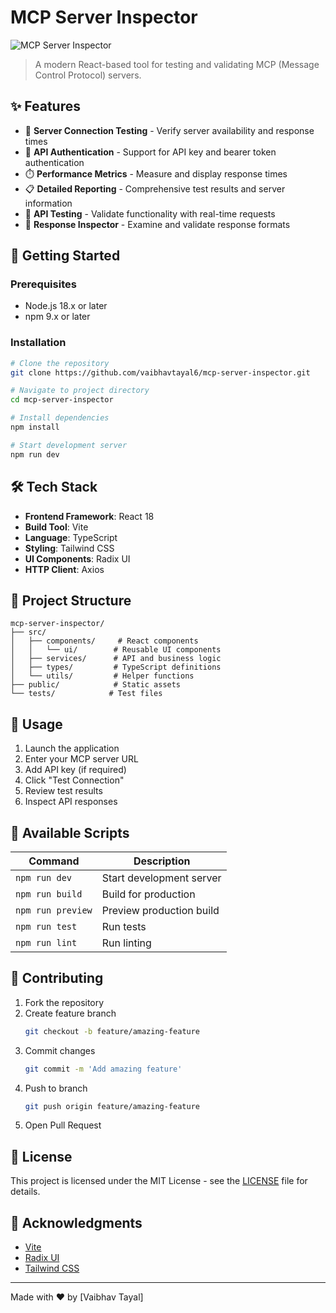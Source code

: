 # MCP Server Inspector

![MCP Server Inspector](public/mcp-logo.png)

> A modern React-based tool for testing and validating MCP (Message Control Protocol) servers.

## ✨ Features

- 🔌 **Server Connection Testing** - Verify server availability and response times
- 🔑 **API Authentication** - Support for API key and bearer token authentication
- ⏱️ **Performance Metrics** - Measure and display response times
- 📋 **Detailed Reporting** - Comprehensive test results and server information
- 🧪 **API Testing** - Validate functionality with real-time requests
- 📝 **Response Inspector** - Examine and validate response formats

## 🚀 Getting Started

### Prerequisites

- Node.js 18.x or later
- npm 9.x or later

### Installation

```bash
# Clone the repository
git clone https://github.com/vaibhavtayal6/mcp-server-inspector.git

# Navigate to project directory
cd mcp-server-inspector

# Install dependencies
npm install

# Start development server
npm run dev
```

## 🛠️ Tech Stack

- **Frontend Framework**: React 18
- **Build Tool**: Vite
- **Language**: TypeScript
- **Styling**: Tailwind CSS
- **UI Components**: Radix UI
- **HTTP Client**: Axios

## 📁 Project Structure

```
mcp-server-inspector/
├── src/
│   ├── components/     # React components
│   │   └── ui/        # Reusable UI components
│   ├── services/      # API and business logic
│   ├── types/         # TypeScript definitions
│   └── utils/         # Helper functions
├── public/            # Static assets
└── tests/            # Test files
```

## 📝 Usage

1. Launch the application
2. Enter your MCP server URL
3. Add API key (if required)
4. Click "Test Connection"
5. Review test results
6. Inspect API responses

## 🔧 Available Scripts

| Command | Description |
|---------|-------------|
| `npm run dev` | Start development server |
| `npm run build` | Build for production |
| `npm run preview` | Preview production build |
| `npm run test` | Run tests |
| `npm run lint` | Run linting |

## 🤝 Contributing

1. Fork the repository
2. Create feature branch
   ```bash
   git checkout -b feature/amazing-feature
   ```
3. Commit changes
   ```bash
   git commit -m 'Add amazing feature'
   ```
4. Push to branch
   ```bash
   git push origin feature/amazing-feature
   ```
5. Open Pull Request

## 📄 License

This project is licensed under the MIT License - see the [LICENSE](LICENSE) file for details.

## 👏 Acknowledgments

- [Vite](https://vitejs.dev/)
- [Radix UI](https://www.radix-ui.com/)
- [Tailwind CSS](https://tailwindcss.com/)

---

Made with ❤️ by [Vaibhav Tayal]

